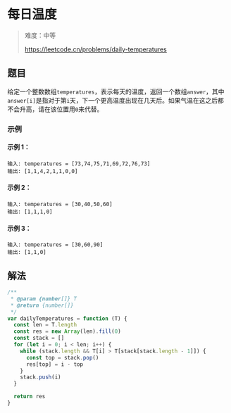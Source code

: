 # 每日温度

> 难度：中等
>
> https://leetcode.cn/problems/daily-temperatures

## 题目

给定一个整数数组`temperatures`，表示每天的温度，返回一个数组`answer`，其中`answer[i]`是指对于第`i`天，下一个更高温度出现在几天后。如果气温在这之后都不会升高，请在该位置用`0`来代替。

### 示例

#### 示例 1：

```
输入: temperatures = [73,74,75,71,69,72,76,73]
输出: [1,1,4,2,1,1,0,0]
```

#### 示例 2：

```
输入: temperatures = [30,40,50,60]
输出: [1,1,1,0]
```

#### 示例 3：

```
输入: temperatures = [30,60,90]
输出: [1,1,0]
```

## 解法

```javascript
/**
 * @param {number[]} T
 * @return {number[]}
 */
var dailyTemperatures = function (T) {
  const len = T.length
  const res = new Array(len).fill(0)
  const stack = []
  for (let i = 0; i < len; i++) {
    while (stack.length && T[i] > T[stack[stack.length - 1]]) {
      const top = stack.pop()
      res[top] = i - top
    }
    stack.push(i)
  }

  return res
}
```
